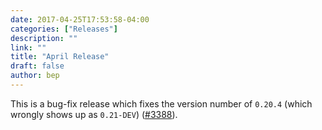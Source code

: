 ```yaml
---
date: 2017-04-25T17:53:58-04:00
categories: ["Releases"]
description: ""
link: ""
title: "April Release"
draft: false
author: bep
---
```


This is a bug-fix release which fixes the version number of `0.20.4` (which wrongly shows up as `0.21-DEV`) ([#3388](https://github.com/circleci/ccidemo/issues/3388)).